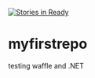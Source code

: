 [![Stories in Ready](https://badge.waffle.io/cpostma-rally/myfirstrepo.png?label=ready&title=Ready)](https://waffle.io/cpostma-rally/myfirstrepo)
# myfirstrepo
testing waffle
and .NET 
